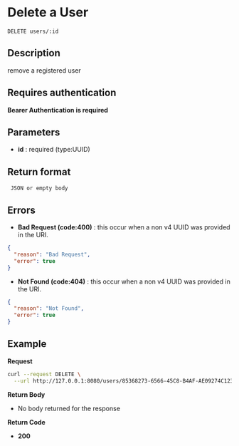 # Delete a User

    DELETE users/:id

## Description

remove a registered user

## Requires authentication

**Bearer Authentication is required**

## Parameters

- **id** : required (type:UUID)

## Return format

     JSON or empty body

## Errors

- **Bad Request (code:400)** : this occur when a non v4 UUID was provided in the URI.

```json
{
  "reason": "Bad Request",
  "error": true
}
```

- **Not Found (code:404)** : this occur when a non v4 UUID was provided in the URI.

```json
{
  "reason": "Not Found",
  "error": true
}
```

## Example

**Request**

```bash
curl --request DELETE \
  --url http://127.0.0.1:8080/users/85368273-6566-45C8-B4AF-AE09274C123A
```

**Return Body**

- No body returned for the response

**Return Code**

- **200**
